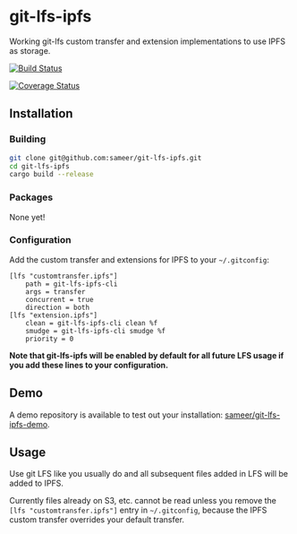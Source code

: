 # git-lfs-ipfs

Working git-lfs custom transfer and extension implementations to use IPFS as storage.

[![Build Status](https://travis-ci.org/sameer/git-lfs-ipfs.svg?branch=master)](https://travis-ci.org/sameer/git-lfs-ipfs)

[![Coverage Status](https://coveralls.io/repos/github/sameer/git-lfs-ipfs/badge.svg?branch=master)](https://coveralls.io/github/sameer/git-lfs-ipfs?branch=master)

## Installation

### Building

```bash
git clone git@github.com:sameer/git-lfs-ipfs.git
cd git-lfs-ipfs
cargo build --release
```

### Packages

None yet!

### Configuration

Add the custom transfer and extensions for IPFS to your `~/.gitconfig`:

```
[lfs "customtransfer.ipfs"]
	path = git-lfs-ipfs-cli
	args = transfer
	concurrent = true
	direction = both
[lfs "extension.ipfs"]
    clean = git-lfs-ipfs-cli clean %f
    smudge = git-lfs-ipfs-cli smudge %f
    priority = 0
```

**Note that git-lfs-ipfs will be enabled by default for all future LFS usage if you add these lines to your configuration.**

## Demo

A demo repository is available to test out your installation: [sameer/git-lfs-ipfs-demo](https://github.com/sameer/git-lfs-ipfs-demo).

## Usage

Use git LFS like you usually do and all subsequent files added in LFS will be added to IPFS.

Currently files already on S3, etc. cannot be read unless you remove the `[lfs "customtransfer.ipfs"]` entry in `~/.gitconfig`, because the IPFS custom transfer overrides your default transfer.
